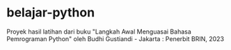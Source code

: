 # belajar-python
Proyek hasil latihan dari buku "Langkah Awal Menguasai Bahasa Pemrograman Python" oleh Budhi Gustiandi - Jakarta : Penerbit BRIN, 2023
